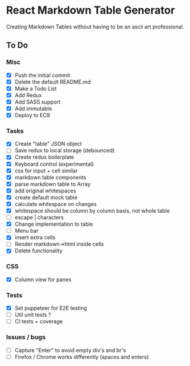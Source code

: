 # React Markdown Table Generator

Creating Markdown Tables without having to be an ascii art professional.

## To Do

### Misc

- [x] Push the initial commit
- [x] Delete the default README.md
- [x] Make a Todo List
- [x] Add Redux
- [x] Add SASS support
- [x] Add immutable
- [x] Deploy to EC9

### Tasks
- [x] Create "table" JSON object
- [ ] Save redux to local storage (debounced)
- [x] Create redux boilerplate
- [x] Keyboard control (experimental)
- [x] css for input + cell similar
- [x] markdown table components
- [x] parse markdown table to Array
- [x] add original whitespaces
- [x] create default mock table
- [x] calculate whitespace on changes
- [x] whitespace should be column by column basis, not whole table
- [ ] escape | characters
- [x] Change implementation to table
- [ ] Menu bar
- [x] insert extra cells
- [ ] Render markdown->html inside cells
- [x] Delete functionality

### CSS
- [x] Column view for panes

### Tests
- [x] Set puppeteer for E2E testing
- [ ] Util unit tests ?
- [ ] CI tests + coverage

### Issues / bugs
- [ ] Capture "Enter" to avoid empty div's and br's
- [ ] Firefox / Chrome works differently (spaces and enters)
